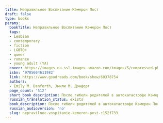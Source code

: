 ```yaml
---
title: Неправильное Воспитание Кэмерон Пост
draft: false
type: books
params:
  bookTitle: Неправильное Воспитание Кэмерон Пост
  tags:
  - Lesbian
  - contemporary
  - fiction
  - LGBTQ+
  - queer
  - romance
  - young adult (YA)
  cover: https://images-na.ssl-images-amazon.com/images/S/compressed.photo.goodreads.com/books/1644399105i/60378754.jpg
  isbn: '9785604611982'
  link: https://www.goodreads.com/book/show/60378754
  authors:
  - Emily M. Danforth, Эмили М. Дэнфорт
  page_count: '512'
  short_book_description: После гибели родителей в автокатастрофе Кэмерон Пост отдают на попечение бабушки и набожной тети Рут. Вскоре в их городке появляется Коули Тейлор, с которой Кэмерон проводит все свое время.
  russian_translation_status: exists
  book_description: После гибели родителей в автокатастрофе Кэмерон Пост отдают на попечение бабушки и набожной тети Рут. Вскоре в их городке появляется Коули Тейлор, с которой Кэмерон проводит все свое время. Однако Кэмерон быстро понимает, что испытывает к Коули не просто дружеские чувства. Узнав об их запретных отношениях, тетя Рут отправляет племянницу в религиозную школу, где Кэмерон предстоит не только найти новых друзей, но и многое понять о себе и о мире.По мотивам книги снят одноименный художественный фильм с Хлоей Грейс Мориц в главной роли, завоевавший главный приз на кинофестивале Sundance в 2018 году.
  russian_audioversion: 'no'
  slug: nepravilnoe-vospitanie-kemeron-post-c152f733
---
```

